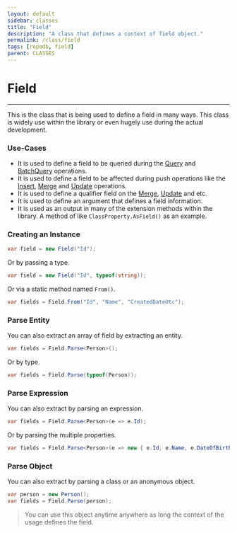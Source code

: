 ```yaml
---
layout: default
sidebar: classes
title: "Field"
description: "A class that defines a context of field object."
permalink: /class/field
tags: [repodb, field]
parent: CLASSES
---
```


# Field

---

This is the class that is being used to define a field in many ways. This class is widely use within the library or even hugely use during the actual development.

### Use-Cases

- It is used to define a field to be queried during the [Query](/operation/query) and [BatchQuery](/operation/batchquery) operations.
- It is used to define a field to be affected during push operations like the [Insert](/operation/insert), [Merge](/operation/merge) and [Update](/operation/update) operations.
- It is used to define a qualifier field on the [Merge](/operation/merge), [Update](/operation/update) and etc.
- It is used to define an argument that defines a field information.
- It is used as an output in many of the extension methods within the library. A method of like `ClassProperty.AsField()` as an example.

### Creating an Instance

```csharp
var field = new Field("Id");
```

Or by passing a type.

```csharp
var field = new Field("Id", typeof(string));
```

Or via a static method named `From()`.

```csharp
var fields = Field.From("Id", "Name", "CreatedDateUtc");
```

### Parse Entity

You can also extract an array of field by extracting an entity.

```csharp
var fields = Field.Parse<Person>();
```

Or by type.

```csharp
var fields = Field.Parse(typeof(Person));
```

### Parse Expression

You can also extract by parsing an expression.

```csharp
var fields = Field.Parse<Person>(e => e.Id);
```

Or by parsing the multiple properties.

```csharp
var fields = Field.Parse<Person>(e => new { e.Id, e.Name, e.DateOfBirth });
```

### Parse Object

You can also extract by parsing a class or an anonymous object.

```csharp
var person = new Person();
var fields = Field.Parse(person);
```

> You can use this object anytime anywhere as long the context of the usage defines the field.
